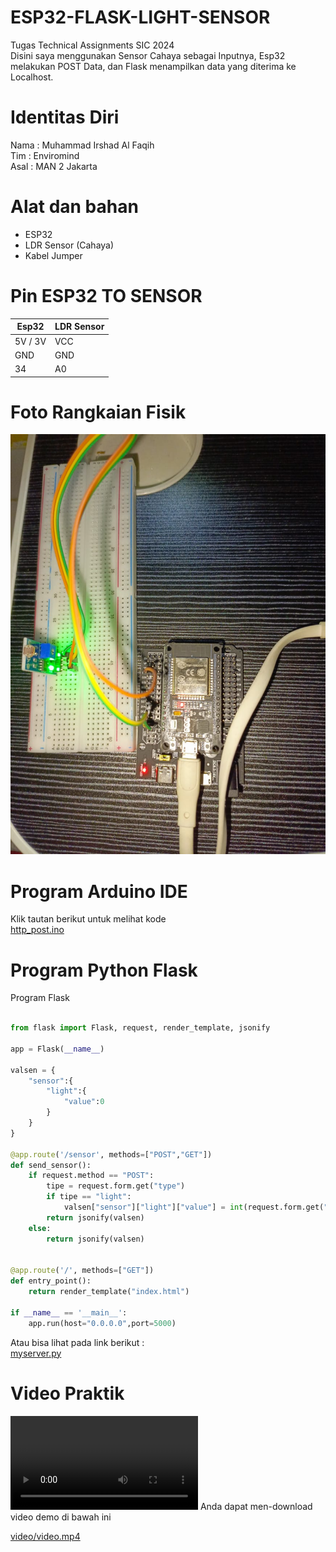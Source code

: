 # ESP32-FLASK-LIGHT-SENSOR
Tugas Technical Assignments SIC 2024<br>
Disini saya menggunakan Sensor Cahaya sebagai Inputnya, Esp32 melakukan POST Data, dan Flask menampilkan data yang diterima ke Localhost.

# Identitas Diri
Nama : Muhammad Irshad Al Faqih<br>
Tim  : Enviromind<br>
Asal : MAN 2 Jakarta<br>

# Alat dan bahan
- ESP32
- LDR Sensor (Cahaya)
- Kabel Jumper

# Pin ESP32 TO SENSOR
| Esp32 | LDR Sensor       |
|----------------|------------------|
| 5V / 3V| VCC |
| GND | GND |
| 34 | A0 |
# Foto Rangkaian Fisik
![Gambar Proyek](img/Rangkaian_Fisik.jpg)

# Program Arduino IDE
Klik tautan berikut untuk melihat kode <br>
[http_post.ino](http_post/http_post.ino)

# Program Python Flask
Program Flask
```python

from flask import Flask, request, render_template, jsonify

app = Flask(__name__)

valsen = {
    "sensor":{
        "light":{
            "value":0
        }
    }
}

@app.route('/sensor', methods=["POST","GET"])
def send_sensor():
    if request.method == "POST":
        tipe = request.form.get("type")
        if tipe == "light":
            valsen["sensor"]["light"]["value"] = int(request.form.get("value"))
        return jsonify(valsen)
    else:
        return jsonify(valsen)
    

@app.route('/', methods=["GET"])
def entry_point():
    return render_template("index.html")

if __name__ == '__main__':
    app.run(host="0.0.0.0",port=5000)
```
Atau bisa lihat pada link berikut : <br>
[myserver.py](myserver.py)

# Video Praktik
<video controls>
  <source src="video/Evideo.mp4" type="video/mp4"/>
</video>
Anda dapat men-download video demo di bawah ini

[video/video.mp4](video/video.mp4)



